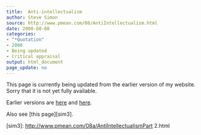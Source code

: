 ```yaml
---
title:  Anti-intellectualism
author: Steve Simon
source: http://www.pmean.com/08/AntiIntellectualism.html
date: 2008-08-08
categories:
- "*Quotation"
- 2008
- Being updated
- Critical appraisal
output: html_document
page_update: no
---
```


This page is currently being updated from the earlier version of my website. Sorry that it is not yet fully available.

<!---More--->

Earlier versions are [here][sim1] and [here][sim2].

[sim1]: http://www.pmean.com/08/AntiIntellectualism.html
[sim2]: http://new.pmean.com/anti-intellectualism/

Also see [this page][sim3].

[sim3]: http://www.pmean.com/08a/AntiIntellectualismPart 2.html
